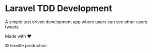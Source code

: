 # Laravel TDD Development

A simple test driven development app where users can see other users tweets.

Made with :heart:

:copyright: lexville production